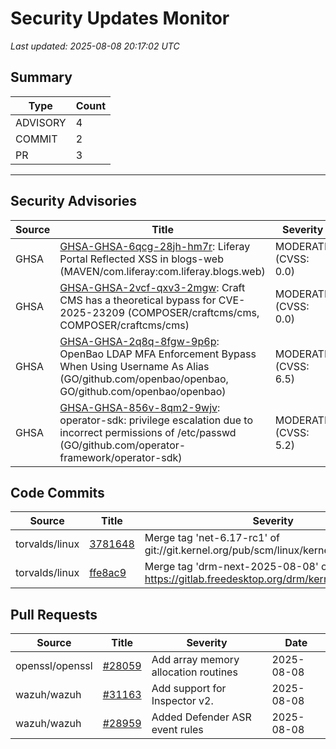 # Security Updates Monitor

*Last updated: 2025-08-08 20:17:02 UTC*

## Summary
| Type | Count |
|------|-------|
| ADVISORY | 4 |
| COMMIT | 2 |
| PR | 3 |

---

## Security Advisories

| Source | Title | Severity | Date |
|--------|-------|----------|------|
| GHSA | [GHSA-GHSA-6qcg-28jh-hm7r](https://github.com/advisories/GHSA-6qcg-28jh-hm7r): Liferay Portal Reflected XSS in blogs-web (MAVEN/com.liferay:com.liferay.blogs.web) | MODERATE (CVSS: 0.0) | 2025-08-08 |
| GHSA | [GHSA-GHSA-2vcf-qxv3-2mgw](https://github.com/advisories/GHSA-2vcf-qxv3-2mgw): Craft CMS has a theoretical bypass for CVE-2025-23209 (COMPOSER/craftcms/cms, COMPOSER/craftcms/cms) | MODERATE (CVSS: 0.0) | 2025-08-08 |
| GHSA | [GHSA-GHSA-2q8q-8fgw-9p6p](https://github.com/advisories/GHSA-2q8q-8fgw-9p6p): OpenBao LDAP MFA Enforcement Bypass When Using Username As Alias (GO/github.com/openbao/openbao, GO/github.com/openbao/openbao) | MODERATE (CVSS: 6.5) | 2025-08-08 |
| GHSA | [GHSA-GHSA-856v-8qm2-9wjv](https://github.com/advisories/GHSA-856v-8qm2-9wjv): operator-sdk: privilege escalation due to incorrect permissions of /etc/passwd (GO/github.com/operator-framework/operator-sdk) | MODERATE (CVSS: 5.2) | 2025-08-07 |

## Code Commits

| Source | Title | Severity | Date |
|--------|-------|----------|------|
| torvalds/linux | [3781648](https://github.com/torvalds/linux/commit/37816488247ddddbc3de113c78c83572274b1e2e) | Merge tag 'net-6.17-rc1' of git://git.kernel.org/pub/scm/linux/kernel/git/netdev/net | 2025-08-08 |
| torvalds/linux | [ffe8ac9](https://github.com/torvalds/linux/commit/ffe8ac927d935d7d4a0bd9ac94afd705df79982b) | Merge tag 'drm-next-2025-08-08' of https://gitlab.freedesktop.org/drm/kernel | 2025-08-08 |

## Pull Requests

| Source | Title | Severity | Date |
|--------|-------|----------|------|
| openssl/openssl | [#28059](https://github.com/openssl/openssl/pull/28059) | Add array memory allocation routines | 2025-08-08 |
| wazuh/wazuh | [#31163](https://github.com/wazuh/wazuh/pull/31163) | Add support for Inspector v2. | 2025-08-08 |
| wazuh/wazuh | [#28959](https://github.com/wazuh/wazuh/pull/28959) | Added Defender ASR event rules | 2025-08-08 |

